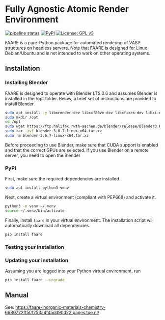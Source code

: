 # Fully Agnostic Atomic Render Environment

[![pipeline status](https://gitlab.tue.nl/inorganic-materials-chemistry/faare/badges/master/pipeline.svg)](https://gitlab.tue.nl/inorganic-materials-chemistry/faare/-/commits/master)
[![PyPI](https://img.shields.io/pypi/v/faare?color=green)](https://pypi.org/project/faare/)
[![License: GPL v3](https://img.shields.io/badge/License-GPLv3-blue.svg)](https://www.gnu.org/licenses/gpl-3.0)

FAARE is a pure-Python package for automated rendering of VASP structures on headless
servers. Note that FAARE is designed for Linux Debian/Ubuntu and is not intended
to work on other operating systems.

## Installation

### Installing Blender

FAARE is designed to operate with Blender LTS 3.6 and assumes Blender is installed
in the /opt folder. Below, a brief set of instructions are provided to install
Blender.

```bash
sudo apt install -y libxrender-dev libxxf86vm-dev libxfixes-dev libxi-dev libxkbcommon-dev libsm-dev 
sudo mkdir /opt
cd /opt
sudo wget https://ftp.halifax.rwth-aachen.de/blender/release/Blender3.6/blender-3.6.7-linux-x64.tar.xz
sudo tar -xvf blender-3.6.7-linux-x64.tar.xz
sudo rm blender-3.6.7-linux-x64.tar.xz
```

Before proceeding to use Blender, make sure that CUDA support is enabled and that
the correct GPUs are selected. If you use Blender on a remote server, you need
to open the Blender

### PyPi

First, make sure the required dependencies are installed

```bash
sudo apt install python3-venv
```

Next, create a virtual environment (compliant with PEP668) and activate it.

```bash
python3 -m venv ~/.venv
source ~/.venv/bin/activate
```

Finally, install `faare` in your virtual environment. The installation script
will automatically download all dependencies.

```bash
pip install faare
```

### Testing your installation

### Updating your installation

Assuming you are logged into your Python virtual environment, run

```bash
pip install faare --upgrade
```

## Manual

See: https://faare-inorganic-materials-chemistry-6980722ff50f253a4f45dd9bd22.pages.tue.nl/